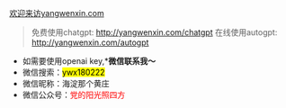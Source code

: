 [欢迎来访yangwenxin.com](yangwenxin.com)


> 免费使用chatgpt: http://yangwenxin.com/chatgpt
> 在线使用autogpt: http://yangwenxin.com/autogpt

- 如需要使用openai key,***微信联系我～**
- 微信搜索：<mark>ywx180222</mark>
- 微信昵称：海淀那个黄庄
- 微信公众号：<font color=red>党的阳光照四方</font>
